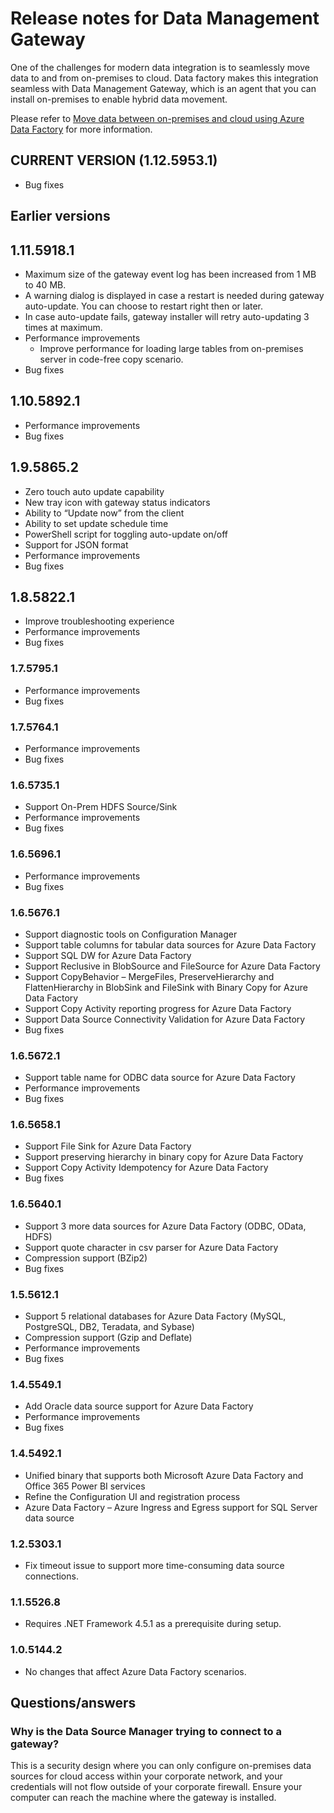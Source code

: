 <properties 
	pageTitle="Release notes for Data Management Gateway | Azure Data Factory" 
	description="Data Management Gateway tory release notes" 
	services="data-factory" 
	documentationCenter="" 
	authors="spelluru" 
	manager="jhubbard" 
	editor="monicar"/>

<tags 
	ms.service="data-factory" 
	ms.workload="data-services" 
	ms.tgt_pltfrm="na" 
	ms.devlang="na" 
	ms.topic="article" 
	ms.date="05/17/2016" 
	ms.author="spelluru"/>

# Release notes for Data Management Gateway

One of the challenges for modern data integration is to seamlessly move data to and from on-premises to cloud. Data factory makes this integration seamless with Data Management Gateway, which is an agent that you can install on-premises to enable hybrid data movement.

Please refer to [Move data between on-premises and cloud using Azure Data Factory](data-factory-move-data-between-onprem-and-cloud.md) for more information.

## CURRENT VERSION (1.12.5953.1)
- Bug fixes


## Earlier versions

## 1.11.5918.1

- Maximum size of the gateway event log has been increased from 1 MB to 40 MB.
- A warning dialog is displayed in case a restart is needed during gateway auto-update. You can choose to restart right then or later. 
- In case auto-update fails, gateway installer will retry auto-updating 3 times at maximum.
- Performance improvements
	- Improve performance for loading large tables from on-premises server in code-free copy scenario.
- Bug fixes

## 1.10.5892.1

- Performance improvements
- Bug fixes

## 1.9.5865.2

- Zero touch auto update capability
- New tray icon with gateway status indicators
- Ability to “Update now” from the client
- Ability to set update schedule time
- PowerShell script for toggling auto-update on/off
- Support for JSON format  
- Performance improvements
- Bug fixes

## 1.8.5822.1

- Improve troubleshooting experience
- Performance improvements
- Bug fixes

### 1.7.5795.1

- Performance improvements
- Bug fixes

### 1.7.5764.1

- Performance improvements
- Bug fixes

### 1.6.5735.1

- Support On-Prem HDFS Source/Sink
- Performance improvements
- Bug fixes

### 1.6.5696.1

- Performance improvements
- Bug fixes

### 1.6.5676.1

- Support diagnostic tools on Configuration Manager
- Support table columns for tabular data sources for Azure Data Factory
- Support SQL DW for Azure Data Factory
- Support Reclusive in BlobSource and FileSource for Azure Data Factory
- Support CopyBehavior – MergeFiles, PreserveHierarchy and FlattenHierarchy in BlobSink and FileSink with Binary Copy for Azure Data Factory
- Support Copy Activity reporting progress for Azure Data Factory
- Support Data Source Connectivity Validation for Azure Data Factory
- Bug fixes


### 1.6.5672.1

- Support table name for ODBC data source for Azure Data Factory
- Performance improvements
- Bug fixes

### 1.6.5658.1

- Support File Sink for Azure Data Factory
- Support preserving hierarchy in binary copy for Azure Data Factory
- Support Copy Activity Idempotency for Azure Data Factory
- Bug fixes

### 1.6.5640.1

- Support 3 more data sources for Azure Data Factory (ODBC, OData, HDFS)
- Support quote character in csv parser for Azure Data Factory
- Compression support (BZip2)
- Bug fixes

### 1.5.5612.1

- Support 5 relational databases for Azure Data Factory (MySQL, PostgreSQL, DB2, Teradata, and Sybase)
- Compression support (Gzip and Deflate)
- Performance improvements
- Bug fixes


### 1.4.5549.1

- Add Oracle data source support for Azure Data Factory
- Performance improvements
- Bug fixes

### 1.4.5492.1

- Unified binary that supports both Microsoft Azure Data Factory and Office 365 Power BI services
- Refine the Configuration UI and registration process
- Azure Data Factory – Azure Ingress and Egress support for SQL Server data source

### 1.2.5303.1

- 	Fix timeout issue to support more time-consuming data source connections. 
 	
### 1.1.5526.8

- Requires .NET Framework 4.5.1 as a prerequisite during setup.

### 1.0.5144.2

- No changes that affect Azure Data Factory scenarios. 

## Questions/answers

### Why is the Data Source Manager trying to connect to a gateway?
This is a security design where you can only configure on-premises data sources for cloud access within your corporate network, and your credentials will not flow outside of your corporate firewall. Ensure your computer can reach the machine where the gateway is installed.

